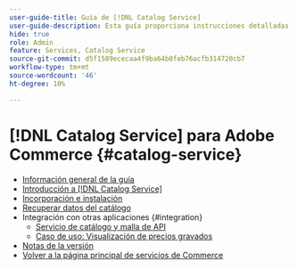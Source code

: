 ```yaml
---
user-guide-title: Guía de [!DNL Catalog Service]
user-guide-description: Esta guía proporciona instrucciones detalladas para usar  [!DNL Catalog Service] for Adobe Commerce.
hide: true
role: Admin
feature: Services, Catalog Service
source-git-commit: d5f1589ececaa4f9ba64b0feb76acfb314720cb7
workflow-type: tm+mt
source-wordcount: '46'
ht-degree: 10%

---
```


# [!DNL Catalog Service] para Adobe Commerce {#catalog-service}

- [Información general de la guía](guide-overview.md)
- [Introducción a  [!DNL Catalog Service]](overview.md)
- [Incorporación e instalación](installation.md)
- [Recuperar datos del catálogo](graphql-queries.md)
- Integración con otras aplicaciones {#integration}
   - [Servicio de catálogo y malla de API](mesh.md)
   - [Caso de uso: Visualización de precios gravados](taxes.md)
- [Notas de la versión](release-notes.md)
- [Volver a la página principal de servicios de Commerce](https://experienceleague.adobe.com/en/docs/commerce/user-guides/home)


